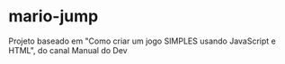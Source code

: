 # mario-jump
Projeto baseado em "Como criar um jogo SIMPLES usando JavaScript e HTML", do canal Manual do Dev
